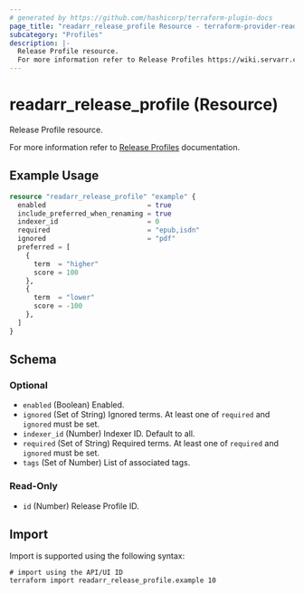 ```yaml
---
# generated by https://github.com/hashicorp/terraform-plugin-docs
page_title: "readarr_release_profile Resource - terraform-provider-readarr"
subcategory: "Profiles"
description: |-
  Release Profile resource.
  For more information refer to Release Profiles https://wiki.servarr.com/readarr/settings#release-profiles documentation.
---
```


# readarr_release_profile (Resource)

<!-- subcategory:Profiles -->Release Profile resource.
For more information refer to [Release Profiles](https://wiki.servarr.com/readarr/settings#release-profiles) documentation.

## Example Usage

```terraform
resource "readarr_release_profile" "example" {
  enabled                         = true
  include_preferred_when_renaming = true
  indexer_id                      = 0
  required                        = "epub,isdn"
  ignored                         = "pdf"
  preferred = [
    {
      term  = "higher"
      score = 100
    },
    {
      term  = "lower"
      score = -100
    },
  ]
}
```

<!-- schema generated by tfplugindocs -->
## Schema

### Optional

- `enabled` (Boolean) Enabled.
- `ignored` (Set of String) Ignored terms. At least one of `required` and `ignored` must be set.
- `indexer_id` (Number) Indexer ID. Default to all.
- `required` (Set of String) Required terms. At least one of `required` and `ignored` must be set.
- `tags` (Set of Number) List of associated tags.

### Read-Only

- `id` (Number) Release Profile ID.

## Import

Import is supported using the following syntax:

```shell
# import using the API/UI ID
terraform import readarr_release_profile.example 10
```
